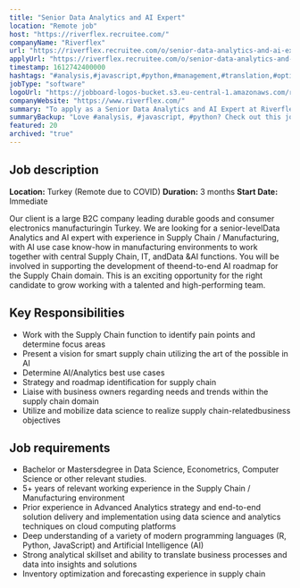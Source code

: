 ```yaml
---
title: "Senior Data Analytics and AI Expert"
location: "Remote job"
host: "https://riverflex.recruitee.com/"
companyName: "Riverflex"
url: "https://riverflex.recruitee.com/o/senior-data-analytics-and-ai-expert-supply-chain"
applyUrl: "https://riverflex.recruitee.com/o/senior-data-analytics-and-ai-expert-supply-chain/c/new"
timestamp: 1612742400000
hashtags: "#analysis,#javascript,#python,#management,#translation,#optimization"
jobType: "software"
logoUrl: "https://jobboard-logos-bucket.s3.eu-central-1.amazonaws.com/riverflex"
companyWebsite: "https://www.riverflex.com/"
summary: "To apply as a Senior Data Analytics and AI Expert at Riverflex, you preferably need to have 5+ years of relevant working experience in the Supply Chain / Manufacturing environment."
summaryBackup: "Love #analysis, #javascript, #python? Check out this job post!"
featured: 20
archived: "true"
---
```


## Job description

**Location:** Turkey (Remote due to COVID)
**Duration:** 3 months
**Start Date:** Immediate

Our client is a large B2C company leading durable goods and consumer electronics manufacturingin Turkey. We are looking for a senior-levelData Analytics and AI expert with experience in Supply Chain / Manufacturing, with AI use case know-how in manufacturing environments to work together with central Supply Chain, IT, andData &AI functions. You will be involved in supporting the development of theend-to-end AI roadmap for the Supply Chain domain. This is an exciting opportunity for the right candidate to grow working with a talented and high-performing team.

## Key Responsibilities

*   Work with the Supply Chain function to identify pain points and determine focus areas
*   Present a vision for smart supply chain utilizing the art of the possible in AI
*   Determine AI/Analytics best use cases
*   Strategy and roadmap identification for supply chain
*   Liaise with business owners regarding needs and trends within the supply chain domain
*   Utilize and mobilize data science to realize supply chain-relatedbusiness objectives

## Job requirements

*   Bachelor or Mastersdegree in Data Science, Econometrics, Computer Science or other relevant studies.
*   5+ years of relevant working experience in the Supply Chain / Manufacturing environment
*   Prior experience in Advanced Analytics strategy and end-to-end solution delivery and implementation using data science and analytics techniques on cloud computing platforms
*   Deep understanding of a variety of modern programming languages (R, Python, JavaScript) and Artificial Intelligence (AI)
*   Strong analytical skillset and ability to translate business processes and data into insights and solutions
*   Inventory optimization and forecasting experience in supply chain
